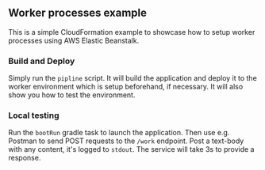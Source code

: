 ## Worker processes example
This is a simple CloudFormation example to showcase how to
setup worker processes using AWS Elastic Beanstalk.

### Build and Deploy
Simply run the `pipline` script. It will build the application and
deploy it to the worker environment which is setup beforehand, if
necessary. It will also show you how to test the environment.

### Local testing
Run the `bootRun` gradle task to launch the application. Then use
e.g. Postman to send POST requests to the `/work` endpoint. Post a 
text-body with any content, it's logged to `stdout`. The service will
take 3s to provide a response.
